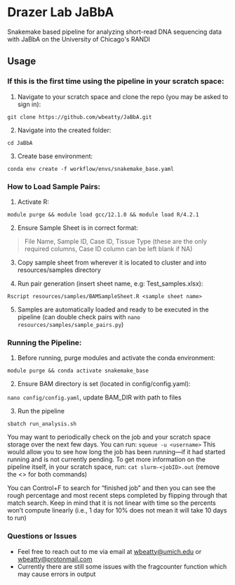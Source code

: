 # Drazer Lab JaBbA
Snakemake based pipeline for analyzing short-read DNA sequencing data with JaBbA on the University of Chicago's RANDI 

## Usage

### If this is the first time using the pipeline in your scratch space:

1. Navigate to your scratch space and clone the repo (you may be asked to sign in):
```
git clone https://github.com/wbeatty/JaBbA.git
```

2. Navigate into the created folder:
```
cd JaBbA
```

3. Create base environment:
```
conda env create -f workflow/envs/snakemake_base.yaml
```

### How to Load Sample Pairs:

1. Activate R:
```
module purge && module load gcc/12.1.0 && module load R/4.2.1
```

2. Ensure Sample Sheet is in correct format:
> File Name, Sample ID, Case ID, Tissue Type (these are the only required columns, Case ID column can be left blank if NA)

3. Copy sample sheet from wherever it is located to cluster and into resources/samples directory

4. Run pair generation (insert sheet name, e.g: Test_samples.xlsx):
```
Rscript resources/samples/BAMSampleSheet.R <sample sheet name>
```

5. Samples are automatically loaded and ready to be executed in the pipeline (can double check pairs with `nano resources/samples/sample_pairs.py`)

### Running the Pipeline:

1. Before running, purge modules and activate the conda environment:
```
module purge && conda activate snakemake_base
```

2. Ensure BAM directory is set (located in config/config.yaml):

`nano config/config.yaml`, update BAM_DIR with path to files

3. Run the pipeline
```
sbatch run_analysis.sh
```

You may want to periodically check on the job and your scratch space storage over the next few days. You can run: `squeue -u <username>`
This would allow you to see how long the job has been running—if it had started running and is not currently pending. To get more information on the pipeline itself, in your scratch space, run: `cat slurm-<jobID>.out` (remove the <> for both commands)

You can Control+F to search for “finished job” and then you can see the rough percentage and most recent steps completed by flipping through that match search. Keep in mind that it is not linear with time so the percents won’t compute linearly (i.e., 1 day for 10% does not mean it will take 10 days to run)


### Questions or Issues
- Feel free to reach out to me via email at wbeatty@umich.edu or wbeatty@protonmail.com
- Currently there are still some issues with the fragcounter function which may cause errors in output

